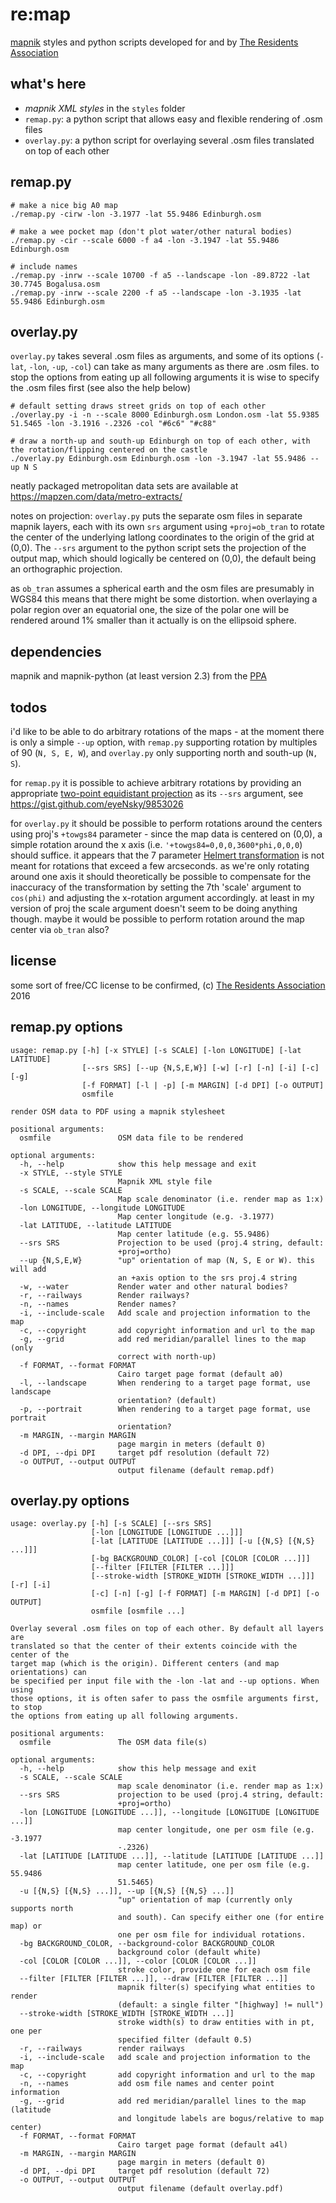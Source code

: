 # re:map

[mapnik](http://mapnik.org/) styles and python scripts developed for and by [The Residents Association](http://theresidentsassociation.tumblr.com)

## what's here

* *mapnik XML styles* in the `styles` folder
* `remap.py`: a python script that allows easy and flexible rendering of .osm files
* `overlay.py`: a python script for overlaying several .osm files translated on top of each other

## remap.py

    # make a nice big A0 map
    ./remap.py -cirw -lon -3.1977 -lat 55.9486 Edinburgh.osm

    # make a wee pocket map (don't plot water/other natural bodies)
    ./remap.py -cir --scale 6000 -f a4 -lon -3.1947 -lat 55.9486 Edinburgh.osm

    # include names
    ./remap.py -inrw --scale 10700 -f a5 --landscape -lon -89.8722 -lat 30.7745 Bogalusa.osm
    ./remap.py -inrw --scale 2200 -f a5 --landscape -lon -3.1935 -lat 55.9486 Edinburgh.osm

## overlay.py

`overlay.py` takes several .osm files as arguments, and some of its options (`-lat`, `-lon`, `-up`, `-col`) can take as many arguments as there are .osm files. to stop the options from eating up all following arguments it is wise to specify the .osm files first (see also the help below)

    # default setting draws street grids on top of each other
    ./overlay.py -i -n --scale 8000 Edinburgh.osm London.osm -lat 55.9385 51.5465 -lon -3.1916 -.2326 -col "#6c6" "#c88"

    # draw a north-up and south-up Edinburgh on top of each other, with the rotation/flipping centered on the castle
    ./overlay.py Edinburgh.osm Edinburgh.osm -lon -3.1947 -lat 55.9486 --up N S

neatly packaged metropolitan data sets are available at https://mapzen.com/data/metro-extracts/

notes on projection: `overlay.py` puts the separate osm files in separate mapnik layers, each with its own `srs` argument using `+proj=ob_tran` to rotate the center of the underlying latlong coordinates to the origin of the grid at (0,0). The `--srs` argument to the python script sets the projection of the output map, which should logically be centered on (0,0), the default being an orthographic projection.

as `ob_tran` assumes a spherical earth and the osm files are presumably in WGS84 this means that there might be some distortion. when overlaying a polar region over an equatorial one, the size of the polar one will be rendered around 1% smaller than it actually is on the ellipsoid sphere.

## dependencies

mapnik and mapnik-python (at least version 2.3) from the [PPA](https://launchpad.net/~mapnik/+archive/ubuntu/nightly-2.3/+packages)

## todos

i'd like to be able to do arbitrary rotations of the maps - at the moment there is only a simple `--up` option, with `remap.py` supporting rotation by multiples of 90 (`N, S, E, W`), and `overlay.py` only supporting north and south-up (`N, S`).

for `remap.py` it is possible to achieve arbitrary rotations by providing an appropriate [two-point equidistant projection](https://en.wikipedia.org/wiki/Two-point_equidistant_projection) as its `--srs` argument, see https://gist.github.com/eyeNsky/9853026

for `overlay.py` it should be possible to perform rotations around the centers using proj's `+towgs84` parameter - since the map data is centered on (0,0), a simple rotation around the x axis (i.e. `'+towgs84=0,0,0,3600*phi,0,0,0`) should suffice. it appears that the 7 parameter [Helmert transformation](https://en.wikipedia.org/wiki/Helmert_transformation) is not meant for rotations that exceed a few arcseconds. as we're only rotating around one axis it should theoretically be possible to compensate for the inaccuracy of the transformation by setting the 7th 'scale' argument to `cos(phi)` and adjusting the x-rotation argument accordingly. at least in my version of proj the scale argument doesn't seem to be doing anything though. maybe it would be possible to perform rotation around the map center via `ob_tran` also?

## license

some sort of free/CC license to be confirmed, (c) [The Residents Association](http://theresidentsassociation.tumblr.com) 2016

## remap.py options

```
usage: remap.py [-h] [-x STYLE] [-s SCALE] [-lon LONGITUDE] [-lat LATITUDE]
                [--srs SRS] [--up {N,S,E,W}] [-w] [-r] [-n] [-i] [-c] [-g]
                [-f FORMAT] [-l | -p] [-m MARGIN] [-d DPI] [-o OUTPUT]
                osmfile

render OSM data to PDF using a mapnik stylesheet

positional arguments:
  osmfile               OSM data file to be rendered

optional arguments:
  -h, --help            show this help message and exit
  -x STYLE, --style STYLE
                        Mapnik XML style file
  -s SCALE, --scale SCALE
                        Map scale denominator (i.e. render map as 1:x)
  -lon LONGITUDE, --longitude LONGITUDE
                        Map center longitude (e.g. -3.1977)
  -lat LATITUDE, --latitude LATITUDE
                        Map center latitude (e.g. 55.9486)
  --srs SRS             Projection to be used (proj.4 string, default:
                        +proj=ortho)
  --up {N,S,E,W}        "up" orientation of map (N, S, E or W). this will add
                        an +axis option to the srs proj.4 string
  -w, --water           Render water and other natural bodies?
  -r, --railways        Render railways?
  -n, --names           Render names?
  -i, --include-scale   Add scale and projection information to the map
  -c, --copyright       add copyright information and url to the map
  -g, --grid            add red meridian/parallel lines to the map (only
                        correct with north-up)
  -f FORMAT, --format FORMAT
                        Cairo target page format (default a0)
  -l, --landscape       When rendering to a target page format, use landscape
                        orientation? (default)
  -p, --portrait        When rendering to a target page format, use portrait
                        orientation?
  -m MARGIN, --margin MARGIN
                        page margin in meters (default 0)
  -d DPI, --dpi DPI     target pdf resolution (default 72)
  -o OUTPUT, --output OUTPUT
                        output filename (default remap.pdf)
```

## overlay.py options

```
usage: overlay.py [-h] [-s SCALE] [--srs SRS]
                  [-lon [LONGITUDE [LONGITUDE ...]]]
                  [-lat [LATITUDE [LATITUDE ...]]] [-u [{N,S} [{N,S} ...]]]
                  [-bg BACKGROUND_COLOR] [-col [COLOR [COLOR ...]]]
                  [--filter [FILTER [FILTER ...]]]
                  [--stroke-width [STROKE_WIDTH [STROKE_WIDTH ...]]] [-r] [-i]
                  [-c] [-n] [-g] [-f FORMAT] [-m MARGIN] [-d DPI] [-o OUTPUT]
                  osmfile [osmfile ...]

Overlay several .osm files on top of each other. By default all layers are
translated so that the center of their extents coincide with the center of the
target map (which is the origin). Different centers (and map orientations) can
be specified per input file with the -lon -lat and --up options. When using
those options, it is often safer to pass the osmfile arguments first, to stop
the options from eating up all following arguments.

positional arguments:
  osmfile               The OSM data file(s)

optional arguments:
  -h, --help            show this help message and exit
  -s SCALE, --scale SCALE
                        map scale denominator (i.e. render map as 1:x)
  --srs SRS             projection to be used (proj.4 string, default:
                        +proj=ortho)
  -lon [LONGITUDE [LONGITUDE ...]], --longitude [LONGITUDE [LONGITUDE ...]]
                        map center longitude, one per osm file (e.g. -3.1977
                        -.2326)
  -lat [LATITUDE [LATITUDE ...]], --latitude [LATITUDE [LATITUDE ...]]
                        map center latitude, one per osm file (e.g. 55.9486
                        51.5465)
  -u [{N,S} [{N,S} ...]], --up [{N,S} [{N,S} ...]]
                        "up" orientation of map (currently only supports north
                        and south). Can specify either one (for entire map) or
                        one per osm file for individual rotations.
  -bg BACKGROUND_COLOR, --background-color BACKGROUND_COLOR
                        background color (default white)
  -col [COLOR [COLOR ...]], --color [COLOR [COLOR ...]]
                        stroke color, provide one for each osm file
  --filter [FILTER [FILTER ...]], --draw [FILTER [FILTER ...]]
                        mapnik filter(s) specifying what entities to render
                        (default: a single filter "[highway] != null")
  --stroke-width [STROKE_WIDTH [STROKE_WIDTH ...]]
                        stroke width(s) to draw entities with in pt, one per
                        specified filter (default 0.5)
  -r, --railways        render railways
  -i, --include-scale   add scale and projection information to the map
  -c, --copyright       add copyright information and url to the map
  -n, --names           add osm file names and center point information
  -g, --grid            add red meridian/parallel lines to the map (latitude
                        and longitude labels are bogus/relative to map center)
  -f FORMAT, --format FORMAT
                        Cairo target page format (default a4l)
  -m MARGIN, --margin MARGIN
                        page margin in meters (default 0)
  -d DPI, --dpi DPI     target pdf resolution (default 72)
  -o OUTPUT, --output OUTPUT
                        output filename (default overlay.pdf)
```
